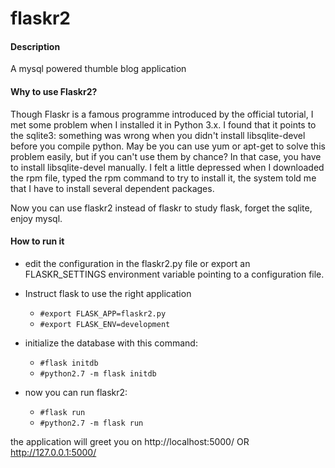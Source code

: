 # flaskr2

#### Description
A mysql powered thumble blog application

#### Why to use Flaskr2?
Though Flaskr is a famous programme introduced by the official tutorial, I
met some problem when I installed it in Python 3.x. I found that it points
to the sqlite3: something was wrong when you didn't install libsqlite-devel
before you compile python. May be you can use yum or apt-get to solve this
problem easily, but if you can't use them by chance? In that case, you have
to install libsqlite-devel manually. I felt a little depressed when I
downloaded the rpm file, typed the rpm command to try to install it, the
system told me that I have to install several dependent packages.

Now you can use flaskr2 instead of flaskr to study flask, forget the sqlite, enjoy mysql.


#### How to run it

- edit the configuration in the flaskr2.py file or export an FLASKR_SETTINGS environment variable pointing to a configuration file.

- Instruct flask to use the right application
   - `#export FLASK_APP=flaskr2.py`
   - `#export FLASK_ENV=development`

- initialize the database with this command:
   - `#flask initdb`
   - `#python2.7 -m flask initdb`

- now you can run flaskr2:
   - `#flask run`
   - `#python2.7 -m flask run`

 the application will greet you on
 http://localhost:5000/ OR
 http://127.0.0.1:5000/